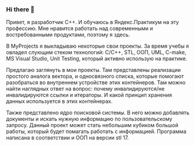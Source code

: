 ### Hi there 👋
Привет, я разработчик С++. И обучаюсь в Яндекс.Практикум на эту профессию. Мне нравится работать над современными и востребованными продуктами, поэтому я здесь. 

В MyProjects я выкладываю некоторые свои проекты. За время учебы я овладел слующим стеком технологий: C/C++, STL, ООП, UML, C-make, MS Visual Studio, Unit Testing, который активно использую на практике.

Предлагаю заглянуть в мои проекты. Там представлены реализации простого аналога вектора, и односвязного списка, которые помогают разобраться во внутреннем устройстве этих контейнеров. Там можно найти наглядных ответ на вопрос: почему инвалидируются/не инвалидируются ссылки и итераторы. И какой принцип хранения данных используется в этих контейнерах.

Также представлено ядро поисковой системы. В него можно добавлять документы и искать нужную информацию по пользовательскому запросу. Данный проект может стать небольшим кубиком большой работы, который будет помагать работать с информацией. Программа написана в соответствии и ООП на версии stl 17. 
<!--
**RbBobby/RbBobby** is a ✨ _special_ ✨ repository because its `README.md` (this file) appears on your GitHub profile.

Here are some ideas to get you started:

- 🔭 I’m currently working on ...
- 🌱 I’m currently learning ...
- 👯 I’m looking to collaborate on ...
- 🤔 I’m looking for help with ...
- 💬 Ask me about ...
- 📫 How to reach me: ...
- 😄 Pronouns: ...
- ⚡ Fun fact: ...
-->
